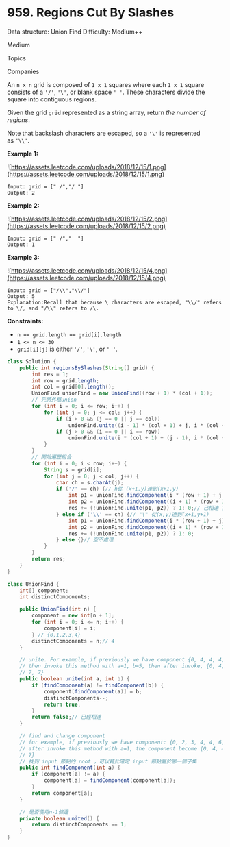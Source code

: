 # 959. Regions Cut By Slashes

Data structure: Union Find
Difficulty: Medium++

Medium

Topics

Companies

An `n x n` grid is composed of `1 x 1` squares where each `1 x 1` square consists of a `'/'`, `'\'`, or blank space `' '`. These characters divide the square into contiguous regions.

Given the grid `grid` represented as a string array, return *the number of regions*.

Note that backslash characters are escaped, so a `'\'` is represented as `'\\'`.

**Example 1:**

![https://assets.leetcode.com/uploads/2018/12/15/1.png](https://assets.leetcode.com/uploads/2018/12/15/1.png)

```
Input: grid = [" /","/ "]
Output: 2

```

**Example 2:**

![https://assets.leetcode.com/uploads/2018/12/15/2.png](https://assets.leetcode.com/uploads/2018/12/15/2.png)

```
Input: grid = [" /","  "]
Output: 1

```

**Example 3:**

![https://assets.leetcode.com/uploads/2018/12/15/4.png](https://assets.leetcode.com/uploads/2018/12/15/4.png)

```
Input: grid = ["/\\","\\/"]
Output: 5
Explanation:Recall that because \ characters are escaped, "\\/" refers to \/, and "/\\" refers to /\.

```

**Constraints:**

- `n == grid.length == grid[i].length`
- `1 <= n <= 30`
- `grid[i][j]` is either `'/'`, `'\'`, or `' '`.

```java
class Solution {
    public int regionsBySlashes(String[] grid) {
        int res = 1; 
        int row = grid.length;
        int col = grid[0].length();
        UnionFind unionFind = new UnionFind((row + 1) * (col + 1));
        // 先將外框union
        for (int i = 0; i <= row; i++) {
            for (int j = 0; j <= col; j++) {
                if (i > 0 && (j == 0 || j == col))
                    unionFind.unite((i - 1) * (col + 1) + j, i * (col + 1) + j); // 與上方相鄰點相連
                if (j > 0 && (i == 0 || i == row)) 
                    unionFind.unite(i * (col + 1) + (j - 1), i * (col + 1) + j); // 與左方相鄰點相連
            }
        }
        // 開始遍歷組合
        for (int i = 0; i < row; i++) {
            String s = grid[i];
            for (int j = 0; j < col; j++) {
                char ch = s.charAt(j);
                if ('/' == ch) {// h從 (x+1,y)連到(x+1,y)
                    int p1 = unionFind.findComponent(i * (row + 1) + j + 1);
                    int p2 = unionFind.findComponent((i + 1) * (row + 1) + j);
                    res += (!unionFind.unite(p1, p2)) ? 1: 0;// 已相連 拉出線必產生空間
                } else if ('\\' == ch) {// "\" 從(x,y)連到(x+1,y+1)
                    int p1 = unionFind.findComponent(i * (row + 1) + j);
                    int p2 = unionFind.findComponent((i + 1) * (row + 1) + (j + 1));
                    res += (!unionFind.unite(p1, p2)) ? 1: 0;
                } else {}// 空不處理
            }
        }
        return res;
    }
}

class UnionFind {
    int[] component;
    int distinctComponents;

    public UnionFind(int n) {
        component = new int[n + 1];
        for (int i = 0; i <= n; i++) {
            component[i] = i;
        } // {0,1,2,3,4}
        distinctComponents = n;// 4
    }

    // unite. For example, if previously we have component {0, 4, 4, 4, 4, 6, 7, 7},
    // then invoke this method with a=1, b=5, then after invoke, {0, 4, 4, 4, 5, 7,
    // 7, 7}
    public boolean unite(int a, int b) {
        if (findComponent(a) != findComponent(b)) {
            component[findComponent(a)] = b;
            distinctComponents--;
            return true;
        }
        return false;// 已經相連
    }

    // find and change component
    // for example, if previously we have component: {0, 2, 3, 4, 4, 6, 7, 7}, then
    // after invoke this method with a=1, the component become {0, 4, 4, 4, 4, 6, 7,
    // 7}
    // 找到 input 節點的 root ，可以藉此確定 input 節點屬於哪一個子集
    public int findComponent(int a) {
        if (component[a] != a) {
            component[a] = findComponent(component[a]);
        }
        return component[a];
    }

    // 是否使用n-1條邊
    private boolean united() {
        return distinctComponents == 1;
    }
}
```